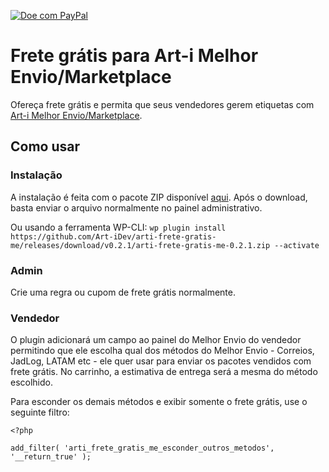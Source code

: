 [![Doe com PayPal](https://img.shields.io/badge/paypal-Doe%20com%20paypal-blue?style=for-the-badge&logo=paypal&link=https://www.paypal.com/donate/?hosted_button_id=TZ984YJ3SJEQA)](https://www.paypal.com/donate/?hosted_button_id=TZ984YJ3SJEQA)

# Frete grátis para Art-i Melhor Envio/Marketplace

Ofereça frete grátis e permita que seus vendedores gerem etiquetas com [Art-i Melhor Envio/Marketplace](https://art-idesenvolvimento.com.br/wordpress/plugins/frete-melhor-envio-marketplace/).

## Como usar

### Instalação

A instalação é feita com o pacote ZIP disponível [aqui](https://github.com/Art-iDev/arti-frete-gratis-me/releases/download/v0.2.1/arti-frete-gratis-me-0.2.1.zip). Após o download, basta enviar o arquivo normalmente no painel administrativo.

Ou usando a ferramenta WP-CLI: `wp plugin install https://github.com/Art-iDev/arti-frete-gratis-me/releases/download/v0.2.1/arti-frete-gratis-me-0.2.1.zip --activate`

### Admin

Crie uma regra ou cupom de frete grátis normalmente.

### Vendedor

O plugin adicionará um campo ao painel do Melhor Envio do vendedor permitindo que ele escolha qual dos métodos do Melhor Envio - Correios, JadLog, LATAM etc - ele quer usar para enviar os pacotes vendidos com frete grátis. No carrinho, a estimativa de entrega será a mesma do método escolhido.

Para esconder os demais métodos e exibir somente o frete grátis, use o seguinte filtro:
```
<?php

add_filter( 'arti_frete_gratis_me_esconder_outros_metodos', '__return_true' );
```
